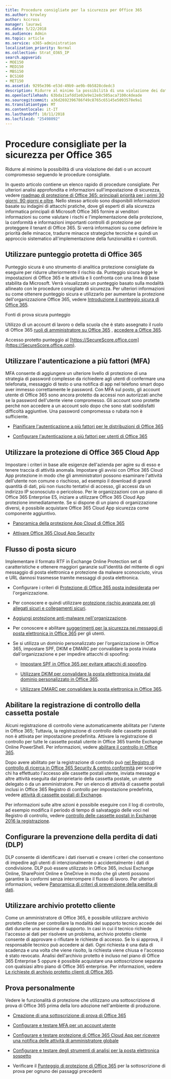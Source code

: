 ```yaml
---
title: Procedure consigliate per la sicurezza per Office 365
ms.author: krowley
author: kccross
manager: laurawi
ms.date: 5/22/2018
ms.audience: Admin
ms.topic: article
ms.service: o365-administration
localization_priority: Normal
ms.collection: Strat_O365_IP
search.appverid:
- MOE150
- MED150
- MBS150
- BCS160
- MET150
ms.assetid: 9295e396-e53d-49b9-ae9b-0b5828cdedc3
description: Ridurre al minimo la possibilità di una violazione dei dati o un account compromesso seguendo le procedure consigliate.
ms.openlocfilehash: 63bda11afdd1e02e9e12e8c505aca7100c4deade
ms.sourcegitcommit: a36d2692396786f49c8765c65145e5093578e9a1
ms.translationtype: MT
ms.contentlocale: it-IT
ms.lasthandoff: 10/11/2018
ms.locfileid: "25498092"
---
```

# <a name="security-best-practices-for-office-365"></a>Procedure consigliate per la sicurezza per Office 365

Ridurre al minimo la possibilità di una violazione dei dati o un account compromesso seguendo le procedure consigliate.
  
In questo articolo contiene un elenco rapido di procedure consigliate. Per ulteriori analisi approfondita e informazioni sull'impostazione di sicurezza, vedere [roadmap di protezione di Office 365: principali priorità per i primi 30 giorni, 90 giorni e oltre](security-roadmap.md). Nello stesso articolo sono disponibili informazioni basate su indagini di attacchi pratiche, dove gli esperti di alla sicurezza informatica principali di Microsoft Office 365 fornire ai venditori informazioni su come valutare i rischi e l'implementazione della protezione, la conformità e informazioni importanti controlli di protezione per proteggere il tenant di Office 365. Si verrà informazioni su come definire le priorità delle minacce, tradurre minacce strategiche tecniche e quindi un approccio sistematico all'implementazione della funzionalità e i controlli.
  
## <a name="use-office-365-secure-score"></a>Utilizzare punteggio protetta di Office 365

Punteggio sicura è uno strumento di analitica protezione consigliate da eseguire per ridurre ulteriormente il rischio da. Punteggio sicura legge le impostazioni di Office 365 e le attività e li confronta con una linea di base stabilita da Microsoft. Verrà visualizzato un punteggio basato sulla modalità allineato con le procedure consigliate di sicurezza. Per ulteriori informazioni su come ottenere punteggio sicura e utilizzarlo per aumentare la protezione dell'organizzazione Office 365, vedere [Introduzione il punteggio sicura di Office 365](office-365-secure-score.md).
  
Fonti di prova sicura punteggio
  
Utilizzo di un account di lavoro o della scuola che è stato assegnato il ruolo di Office 365 [ruoli di amministratore su Office 365](https://support.office.com/article/da585eea-f576-4f55-a1e0-87090b6aaa9d) , [accedere a Office 365](https://www.office.com/signin).
  
Accesso protetto punteggio al [https://SecureScore.office.com](https://SecureScore.office.com).
  
## <a name="use-multi-factor-authentication-mfa"></a>Utilizzare l'autenticazione a più fattori (MFA)

MFA consente di aggiungere un ulteriore livello di protezione di una strategia di password complesse da richiedere agli utenti di confermare una telefonata, messaggio di testo o una notifica di app nel telefono smart dopo aver immesso correttamente le password. Con MFA sul posto, gli account utente di Office 365 sono ancora protetto da accessi non autorizzati anche se la password dell'utente viene compromesso. Gli account sono protette perché non accedere a un account solo dopo che sono stati soddisfatti difficoltà aggiuntive. Una password compromessa o rubata non è sufficiente.
  
- [Pianificare l'autenticazione a più fattori per le distribuzioni di Office 365](https://support.office.com/article/043807b2-21db-4d5c-b430-c8a6dee0e6ba)
    
- [Configurare l'autenticazione a più fattori per utenti di Office 365](https://support.office.com/article/8f0454b2-f51a-4d9c-bcde-2c48e41621c6)
    
## <a name="use-office-365-cloud-app-security"></a>Utilizzare la protezione di Office 365 Cloud App

Impostare i criteri in base alle esigenze dell'azienda per agire su di esso e tenere traccia di attività anomala. Impostare gli avvisi con Office 365 Cloud App protezione in modo che gli amministratori possono esaminare l'attività dell'utente non comune o rischioso, ad esempio il download di grandi quantità di dati, più non riuscito tentativi di accesso, gli accessi da un indirizzo IP sconosciuto o pericoloso. Per le organizzazioni con un piano di Office 365 Enterprise E5, iniziare a utilizzare Office 365 Cloud App protezione immediatamente. Se si dispone di un piano di organizzazione diversi, è possibile acquistare Office 365 Cloud App sicurezza come componente aggiuntivo.
  
- [Panoramica della protezione App Cloud di Office 365](office-365-cas-overview.md)
    
- [Attivare Office 365 Cloud App Security](turn-on-office-365-cas.md)
    
## <a name="secure-mail-flow"></a>Flusso di posta sicuro

Implementare il formato RTF in Exchange Online Protection set di caratteristiche e ottenere maggiori garanzie sull'identità del mittente di ogni messaggio di posta elettronica e protezione da malware sconosciuto, virus e URL dannosi trasmesse tramite messaggi di posta elettronica.
  
- Configurare i criteri di [Protezione di Office 365 posta indesiderata](anti-spam-protection.md) per l'organizzazione. 
    
- Per conoscere e quindi utilizzare [protezione rischio avanzata per gli allegati sicuri e collegamenti sicuri](https://technet.microsoft.com/library/mt148491.aspx).
    
- [Aggiungi protezione anti-malware nell'organizzazione](https://technet.microsoft.com/en-us/library/jj200669%28v=exchg.150%29.aspx).
    
- Per conoscere e abilitare [suggerimenti per la sicurezza nei messaggi di posta elettronica in Office 365](safety-tips-in-office-365.md) per gli utenti. 
    
- Se si utilizza un dominio personalizzato per l'organizzazione in Office 365, impostare SPF, DKIM e DMARC per convalidare la posta inviata dall'organizzazione e per impedire attacchi di spoofing:
    
  - [Impostare SPF in Office 365 per evitare attacchi di spoofing](https://docs.microsoft.com/office365/SecurityCompliance/set-up-spf-in-office-365-to-help-prevent-spoofing).
    
  - [Utilizzare DKIM per convalidare la posta elettronica inviata dal dominio personalizzato in Office 365](https://docs.microsoft.com/office365/SecurityCompliance/set-up-spf-in-office-365-to-help-prevent-spoofing).
    
  - [Utilizzare DMARC per convalidare la posta elettronica in Office 365](https://technet.microsoft.com/library/mt734386%28v=exchg.150%29.aspx).
    
## <a name="enable-mailbox-audit-logging"></a>Abilitare la registrazione di controllo della cassetta postale

Alcuni registrazione di controllo viene automaticamente abilitata per l'utente in Office 365; Tuttavia, la registrazione di controllo delle cassette postali non è attivata per impostazione predefinita. Attivare la registrazione di controllo per tutte le cassette postali utente in Office 365 tramite Exchange Online PowerShell. Per informazioni, vedere [abilitare il controllo in Office 365](https://go.microsoft.com/fwlink/p/?LinkID=626109).
  
Dopo avere abilitato per la registrazione di controllo può [nel Registro di controllo di ricerca in Office 365 Security &amp; centro conformità](search-the-audit-log-in-security-and-compliance.md) per scoprire chi ha effettuato l'accesso alle cassette postali utente, inviata messaggi e altre attività eseguita dal proprietario della cassetta postale, un utente delegato o da un amministratore. Per un elenco di attività di cassette postali inclusi in Office 365 Registro di controllo per impostazione predefinita, vedere [attività di cassette postali di Exchange](search-the-audit-log-in-security-and-compliance.md#exchange-mailbox-activities).
  
Per informazioni sulle altre azioni è possibile eseguire con il log di controllo, ad esempio modifica il periodo di tempo di salvataggio delle voci nel Registro di controllo, vedere [controllo delle cassette postali in Exchange 2016 la registrazione](https://technet.microsoft.com/en-us/library/ff459237%28v=exchg.160%29.aspx).
  
## <a name="configure-data-loss-prevention-dlp"></a>Configurare la prevenzione della perdita di dati (DLP)

DLP consente di identificare i dati riservati e creare i criteri che consentono di impedire agli utenti di intenzionalmente o accidentalmente i dati di condivisione. DLP può essere utilizzato in Office 365, inclusi Exchange Online, SharePoint Online e OneDrive in modo che gli utenti possono garantire la conformi senza interrompere il flusso di lavoro. Per ulteriori informazioni, vedere [Panoramica di criteri di prevenzione della perdita di dati](data-loss-prevention-policies.md).
  
## <a name="use-customer-lockbox"></a>Utilizzare archivio protetto cliente

Come un amministratore di Office 365, è possibile utilizzare archivio protetto cliente per controllare la modalità del supporto tecnico accede dei dati durante una sessione di supporto. In casi in cui il tecnico richiede l'accesso ai dati per risolvere un problema, archivio protetto cliente consente di approvare o rifiutare le richieste di accesso. Se lo si approva, il responsabile tecnico può accedere ai dati. Ogni richiesta è una data di scadenza e una volta che viene risolto, la richiesta viene chiusa e l'accesso è stato revocato. Analisi dell'archivio protetto è incluso nel piano di Office 365 Enterprise 5 oppure è possibile acquistare una sottoscrizione separata con qualsiasi altro piano di Office 365 enterprise. Per informazioni, vedere [Le richieste di archivio protetto clienti di Office 365](https://support.office.com/article/36f9cdd1-e64c-421b-a7e4-4a54d16440a2).
  
## <a name="try-it-yourself"></a>Prova personalmente
<a name="SecureScore"> </a>

Vedere le funzionalità di protezione che utilizzano una sottoscrizione di prova di Office 365 prima della loro adozione nell'ambiente di produzione.
  
- [Creazione di una sottoscrizione di prova di Office 365](https://technet.microsoft.com/library/mt736406.aspx)
    
- [Configurare e testare MFA per un account utente](https://technet.microsoft.com/library/mt492459.aspx)
    
- [Configurare e testare protezione di Office 365 Cloud App per ricevere una notifica delle attività di amministratore globale](https://technet.microsoft.com/library/mt757250.aspx)
    
- [Configurare e testare degli strumenti di analisi per la posta elettronica sospetto](https://technet.microsoft.com/library/mt490479.aspx)
    
- Verificare il [Punteggio di protezione di Office 365](https://securescore.office.com/) per la sottoscrizione di prova per ognuno dei passaggi precedenti 
    

